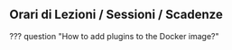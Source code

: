 ## Orari di Lezioni / Sessioni / Scadenze

??? question "How to add plugins to the Docker image?"

		